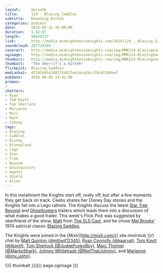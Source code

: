 ```yaml
---
layout:     episode
title:      124 - Blazing Saddles
subtitle:   Kneeding Kitteh
categories: podcast
date:       2016-05-21 19:00:00
duration:   1:42:07
length:     96039727
link:       http://media.midnightmovieknights.com/2016/124_-_Blazing_Saddles.m4a
soundcloud: 267710349
coverart:   http://media.midnightmovieknights.com/img/MMK124-BlazingSaddles-1400x1400.png
ogimage:    http://media.midnightmovieknights.com/img/MMK124-BlazingSaddles-750x750.png
thumbsrc:   http://media.midnightmovieknights.com/img/MMK124-BlazingSaddles-200x200.png
thumbalt:   "The Sherrif's a Kitteh"
flickpick:  Blazing Saddles
mediasha1:  df242445a3482724d17ee3aca1bcc59c07290aef
pubdate:    2016-06-05 14:41:00
promos:
-
chatters:
- Ryan
- Tom Kaytt
- Tom Sherlock
- Marianne
- Marc
- Matt
- Johnny
tags:
- Blazing
- Saddles
- Disney
- Disneyland
- Lego
- Star
- Trek
- Beyond
- Ghostbusters
- Agents
- Shield
- Alias
---
```

In this installment the Knights start off, really off, but after a few moments they get back on track. Ceebs shares her Disney Day stories and the Knights fall into a Lego rathole. The Knights discuss the latest [Star Trek Beyond](http://www.imdb.com/title/tt2660888/) and [Ghostbusters](http://www.imdb.com/title/tt1289401/) trailers which leads them into a discussion of what makes a good trailer. This week's Flick Pick was suggested by uberfriend of the show, [Matt](https://twitter.com/nittwit12345) from [The SLS Cast](http://slscast.com), and he chose [Mel Brooks](http://www.imdb.com/name/nm0000316/)' 1974 satirical classic [Blazing Saddles](http://www.imdb.com/title/tt0071230/).

The Knights were joined in the [Mixlr](http://mixlr.com/{{ site.mixlrstub }}/) chat by [Matt Quinton (@nittwit12345)](https://twitter.com/nittwit12345), [Ryan Connolly (@kaarval)](https://twitter.com/kaarval), [Tom Kaytt (@tkaytt)](https://twitter.com/tkaytt), [Tom Sherlock (@JudgeFunkyBoy)](https://twitter.com/JudgeFunkyBoy), [Marc Thorner (@MarkoShark)](https://twitter.com/MarkoShark), [Johnny Whitetrash (@NotThatJohnny)](https://twitter.com/NotThatJohnny), and [Marianne (@mv_ughn)](https://twitter.com/mv_ughn).

![{{ thumbalt }}]({{ page.ogimage }})
